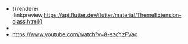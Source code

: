 - {{renderer :linkpreview,https://api.flutter.dev/flutter/material/ThemeExtension-class.html}}
-
- https://www.youtube.com/watch?v=8-szcYzFVao